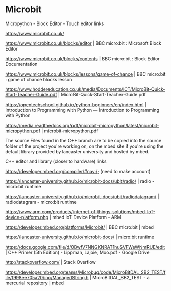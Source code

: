 # Microbit

Micropython - Block Editor  - Touch editor links 

https://www.microbit.co.uk/

https://www.microbit.co.uk/blocks/editor | BBC micro:bit : Microsoft Block Editor

https://www.microbit.co.uk/blocks/contents | BBC micro:bit : Block Editor Documentation

https://www.microbit.co.uk/blocks/lessons/game-of-chance | BBC micro:bit : game of chance blocks lesson

https://www.hoddereducation.co.uk/media/Documents/ICT/MicroBit-Quick-Start-Teacher-Guide.pdf | MicroBit-Quick-Start-Teacher-Guide.pdf

https://opentechschool.github.io/python-beginners/en/index.html | Introduction to Programming with Python — Introduction to Programming with Python

https://media.readthedocs.org/pdf/microbit-micropython/latest/microbit-micropython.pdf | microbit-micropython.pdf


The source Files found in the C++ branch are to be copied into the source folder of the project you're working on, on the mbed site if you're using the default library provided by lancaster university and hosted by mbed.

C++ editor and library  (closer to hardware)  links

https://developer.mbed.org/compiler/#nav:/;  (need to make account)

https://lancaster-university.github.io/microbit-docs/ubit/radio/ | radio - micro:bit runtime

https://lancaster-university.github.io/microbit-docs/ubit/radiodatagram/ | radiodatagram - micro:bit runtime

https://www.arm.com/products/internet-of-things-solutions/mbed-IoT-device-platform.php | mbed IoT Device Platform - ARM

https://developer.mbed.org/platforms/Microbit/ | BBC micro:bit | mbed

https://lancaster-university.github.io/microbit-docs/ | micro:bit runtime

https://docs.google.com/file/d/0BwfV7NNGKNRAT1huSVFWeWNmRUE/edit | C++ Primer (5th Edition) - Lippman, Lajoie, Moo.pdf - Google Drive

http://stackoverflow.com/ | Stack Overflow

https://developer.mbed.org/teams/Microbug/code/MicroBitDAL_SB2_TEST/file/f998ee705a20/inc/ManagedString.h | MicroBitDAL_SB2_TEST - a mercurial repository | mbed




